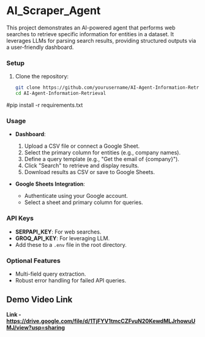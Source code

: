 # AI_Scraper_Agent
This project demonstrates an AI-powered agent that performs web searches to retrieve specific information for entities in a dataset. It leverages LLMs for parsing search results, providing structured outputs via a user-friendly dashboard.

### Setup
1. Clone the repository:
   ```bash
   git clone https://github.com/yourusername/AI-Agent-Information-Retrieval.git
   cd AI-Agent-Information-Retrieval

#pip install -r requirements.txt

### Usage
- **Dashboard**:
  1. Upload a CSV file or connect a Google Sheet.
  2. Select the primary column for entities (e.g., company names).
  3. Define a query template (e.g., "Get the email of {company}").
  4. Click "Search" to retrieve and display results.
  5. Download results as CSV or save to Google Sheets.

- **Google Sheets Integration**:
  - Authenticate using your Google account.
  - Select a sheet and primary column for queries.

### API Keys
- **SERPAPI_KEY**: For web searches.
- **GROQ_API_KEY**: For leveraging LLM.
- Add these to a `.env` file in the root directory.

### Optional Features
- Multi-field query extraction.
- Robust error handling for failed API queries.

## Demo Video Link 
**Link - https://drive.google.com/file/d/1TjFYV1tmcCZFvuN20KewdMLJrhowuUMJ/view?usp=sharing**

